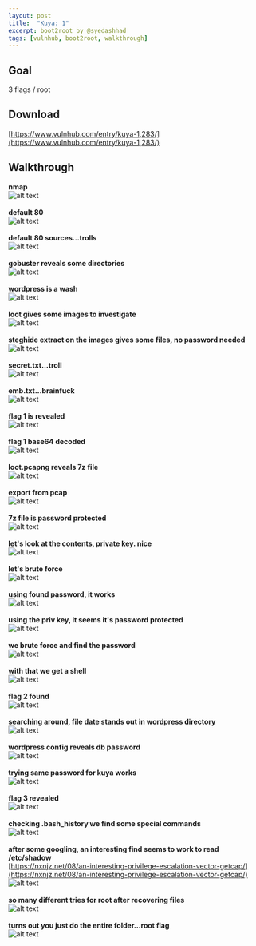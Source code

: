 ```yaml
---
layout: post
title:  "Kuya: 1"
excerpt: boot2root by @syedashhad
tags: [vulnhub, boot2root, walkthrough]
---
```


## Goal #
3 flags / root

## Download #
[https://www.vulnhub.com/entry/kuya-1,283/](https://www.vulnhub.com/entry/kuya-1,283/)

## Walkthrough #
**nmap**
<br>![alt text](../vulnhub/Kuya_1/nmap.png)
<br><br>
**default 80**
<br>![alt text](../vulnhub/Kuya_1/default80.png)
<br><br>
**default 80 sources...trolls**
<br>![alt text](../vulnhub/Kuya_1/default80source.png)
<br><br>
**gobuster reveals some directories**
<br>![alt text](../vulnhub/Kuya_1/gobuster.png)
<br><br>
**wordpress is a wash**
<br>![alt text](../vulnhub/Kuya_1/wordpress.png)
<br><br>
**loot gives some images to investigate**
<br>![alt text](../vulnhub/Kuya_1/loot80.png)
<br><br>
**steghide extract on the images gives some files, no password needed**
<br>![alt text](../vulnhub/Kuya_1/steghide.png)
<br><br>
**secret.txt...troll**
<br>![alt text](../vulnhub/Kuya_1/secrettxt.png)
<br><br>
**emb.txt...brainfuck**
<br>![alt text](../vulnhub/Kuya_1/embtxt.png)
<br><br>
**flag 1 is revealed**
<br>![alt text](../vulnhub/Kuya_1/flag1.png)
<br><br>
**flag 1 base64 decoded**
<br>![alt text](../vulnhub/Kuya_1/bfbalut.png)
<br><br>
**loot.pcapng reveals 7z file**
<br>![alt text](../vulnhub/Kuya_1/lootpcap.png)
<br><br>
**export from pcap**
<br>![alt text](../vulnhub/Kuya_1/exportpcap.png)
<br><br>
**7z file is password protected**
<br>![alt text](../vulnhub/Kuya_1/7zpassprotect.png)
<br><br>
**let's look at the contents, private key. nice**
<br>![alt text](../vulnhub/Kuya_1/7zcontents.png)
<br><br>
**let's brute force**
<br>![alt text](../vulnhub/Kuya_1/lootbrutejohn.png)
<br><br>
**using found password, it works**
<br>![alt text](../vulnhub/Kuya_1/7zloot.png)
<br><br>
**using the priv key, it seems it's password protected**
<br>![alt text](../vulnhub/Kuya_1/idrsapassprotect.png)
<br><br>
**we brute force and find the password**
<br>![alt text](../vulnhub/Kuya_1/idrsabrutejohn.png)
<br><br>
**with that we get a shell**
<br>![alt text](../vulnhub/Kuya_1/shell.png)
<br><br>
**flag 2 found**
<br>![alt text](../vulnhub/Kuya_1/flag2.png)
<br><br>
**searching around, file date stands out in wordpress directory**
<br>![alt text](../vulnhub/Kuya_1/wpdate.png)
<br><br>
**wordpress config reveals db password**
<br>![alt text](../vulnhub/Kuya_1/wpconfig.png)
<br><br>
**trying same password for kuya works**
<br>![alt text](../vulnhub/Kuya_1/kuya.png)
<br><br>
**flag 3 revealed**
<br>![alt text](../vulnhub/Kuya_1/flag3.png)
<br><br>
**checking .bash_history we find some special commands**
<br>![alt text](../vulnhub/Kuya_1/bashhist.png)
<br><br>
**after some googling, an interesting find seems to work to read /etc/shadow**<br>
[https://nxnjz.net/08/an-interesting-privilege-escalation-vector-getcap/](https://nxnjz.net/08/an-interesting-privilege-escalation-vector-getcap/)
<br>![alt text](../vulnhub/Kuya_1/shadow.png)
<br><br>
**so many different tries for root after recovering files**
<br>![alt text](../vulnhub/Kuya_1/trying.png)
<br><br>
**turns out you just do the entire folder...root flag**
<br>![alt text](../vulnhub/Kuya_1/root.png)
<br><br>













